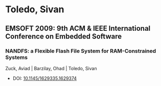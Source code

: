 # Toledo, Sivan

## EMSOFT 2009: 9th ACM & IEEE International Conference on Embedded Software

### NANDFS: a Flexible Flash File System for RAM-Constrained Systems
Zuck, Aviad | Barzilay, Ohad | Toledo, Sivan
* DOI: [10.1145/1629335.1629374](https://doi.org/10.1145/1629335.1629374)

